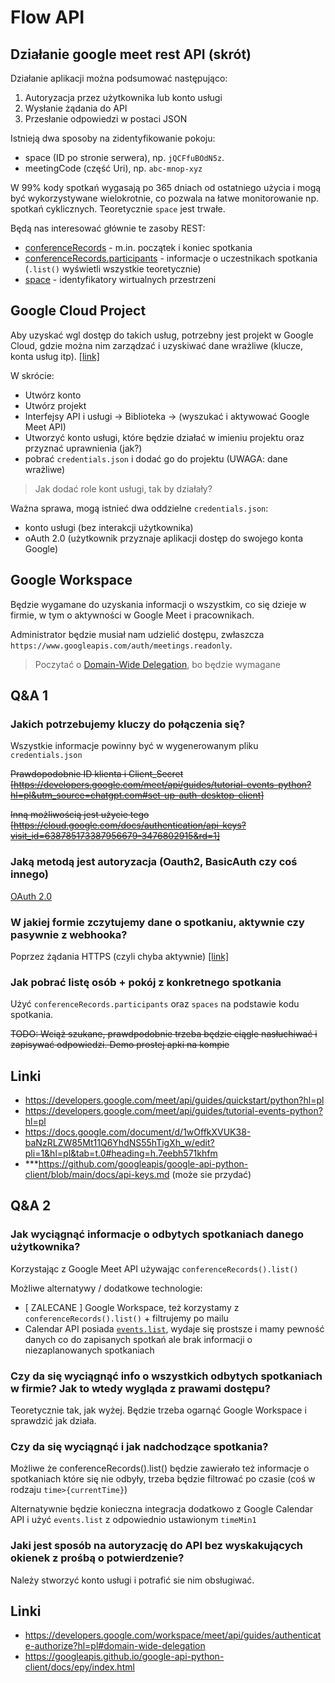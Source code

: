 [//]: <> (// Ctr + Shift + V)

# Flow API

## Działanie google meet rest API (skrót)

Działanie aplikacji można podsumować następująco:

1.  Autoryzacja przez użytkownika lub konto usługi
2.  Wysłanie żądania do API
3.  Przesłanie odpowiedzi w postaci JSON

Istnieją dwa sposoby na zidentyfikowanie pokoju:

- space (ID po stronie serwera), np. `jQCFfuBOdN5z`.
- meetingCode (część Uri), np. `abc-mnop-xyz`

W 99% kody spotkań wygasają po 365 dniach od ostatniego użycia i mogą być wykorzystywane wielokrotnie, co pozwala na łatwe monitorowanie np. spotkań cyklicznych. Teoretycznie `space` jest trwałe.

Będą nas interesować głównie te zasoby REST:

- [conferenceRecords](https://developers.google.com/workspace/meet/api/reference/rest/v2/conferenceRecords?hl=pl#resource:-conferencerecord) - m.in. początek i koniec spotkania
- [conferenceRecords.participants](https://developers.google.com/workspace/meet/api/reference/rest/v2/conferenceRecords.participants?hl=pl) - informacje o uczestnikach spotkania (`.list()` wyświetli wszystkie teoretycznie)
- [space](https://developers.google.com/workspace/meet/api/reference/rest/v2/spaces?hl=pl#SpaceConfig) - identyfikatory wirtualnych przestrzeni

## Google Cloud Project

Aby uzyskać wgl dostęp do takich usług, potrzebny jest projekt w Google Cloud, gdzie można nim zarządzać i uzyskiwać dane wrażliwe (klucze, konta usług itp). [[link]](https://console.cloud.google.com/)

W skrócie:

- Utwórz konto
- Utwórz projekt
- Interfejsy API i usługi -> Biblioteka -> (wyszukać i aktywować Google Meet API)
- Utworzyć konto usługi, które będzie działać w imieniu projektu oraz przyznać uprawnienia (jak?)
- pobrać `credentials.json` i dodać go do projektu (UWAGA: dane wrażliwe)

> Jak dodać role kont usługi, tak by działały?

Ważna sprawa, mogą istnieć dwa oddzielne `credentials.json`:

- konto usługi (bez interakcji użytkownika)
- oAuth 2.0 (użytkownik przyznaje aplikacji dostęp do swojego konta Google)

## Google Workspace

Będzie wygamane do uzyskania informacji o wszystkim, co się dzieje w firmie, w tym o aktywności w Google Meet i pracownikach.

Administrator będzie musiał nam udzielić dostępu, zwłaszcza `https://www.googleapis.com/auth/meetings.readonly`.

> Poczytać o [Domain-Wide Delegation](https://support.google.com/a/answer/162106?hl=en_), bo będzie wymagane

## Q&A 1

### Jakich potrzebujemy kluczy do połączenia się?

Wszystkie informacje powinny być w wygenerowanym pliku `credentials.json`


~~Prawdopodobnie ID klienta i Client_Secret [https://developers.google.com/meet/api/guides/tutorial-events-python?hl=pl&utm_source=chatgpt.com#set-up-auth-desktop-client]~~

~~Inną możliwością jest użycie tego [https://cloud.google.com/docs/authentication/api-keys?visit_id=638785173387956679-3476802915&rd=1]~~

### Jaką metodą jest autoryzacja (Oauth2, BasicAuth czy coś innego)

[OAuth 2.0](https://developers.google.com/meet/api/guides/authenticate-authorize?hl=pl#:~:text=Interfejs%20Meet%20REST%20obs%C5%82uguje%20te%20zakresy%20OAuth%C2%A02.0%3A)


### W jakiej formie zczytujemy dane o spotkaniu, aktywnie czy pasywnie z webhooka?

Poprzez żądania HTTPS (czyli chyba aktywnie) [[link]](https://developers.google.com/meet/api/guides/tutorial-events-python?hl=pl&utm_source=chatgpt.com#:~:text=response%20%3D%20session.post(%22https%3A//workspaceevents.googleapis.com/v1/subscriptions%22%2C%20json%3Dbody))

### Jak pobrać listę osób + pokój z konkretnego spotkania
Użyć `conferenceRecords.participants` oraz `spaces` na podstawie kodu spotkania.

~~TODO: Wciąż szukane, prawdpodobnie trzeba będzie ciągle nasłuchiwać i zapisywać odpowiedzi. Demo prostej apki na kompie~~

## Linki

- https://developers.google.com/meet/api/guides/quickstart/python?hl=pl
- https://developers.google.com/meet/api/guides/tutorial-events-python?hl=pl
- https://docs.google.com/document/d/1wOffkXVUK38-baNzRLZW85Mt11Q6YhdNS55hTigXh_w/edit?pli=1&hl=pl&tab=t.0#heading=h.7eebh571khfm
- \*\*\*https://github.com/googleapis/google-api-python-client/blob/main/docs/api-keys.md (może sie przydać)

## Q&A 2

### Jak wyciągnąć informacje o odbytych spotkaniach danego użytkownika?

Korzystając z Google Meet API używając `conferenceRecords().list()`

Możliwe alternatywy / dodatkowe technologie:

- [ ZALECANE ] Google Workspace, też korzystamy z `conferenceRecords().list()` + filtrujemy po mailu 
- Calendar API posiada [`events.list`](https://developers.google.com/workspace/calendar/api/v3/reference/events?hl=pl), wydaje się prostsze i mamy pewność danych co do zapisanych spotkań ale brak informacji o niezaplanowanych spotkaniach


### Czy da się wyciągnąć info o wszystkich odbytych spotkaniach w firmie? Jak to wtedy wygląda z prawami dostępu?

Teoretycznie tak, jak wyżej. Będzie trzeba ogarnąć Google Workspace i sprawdzić jak działa.

### Czy da się wyciągnąć i jak nadchodzące spotkania?

Możliwe że conferenceRecords().list() będzie zawierało też informacje o spotkaniach które się nie odbyły, trzeba będzie filtrować po czasie (coś w rodzaju `time>{currentTime}`)

Alternatywnie będzie konieczna integracja dodatkowo z Google Calendar API i użyć `events.list` z odpowiednio ustawionym `timeMin1` 



### Jaki jest sposób na autoryzację do API bez wyskakujących okienek z prośbą o potwierdzenie?

Należy stworzyć konto usługi i potrafić sie nim obsługiwać.

## Linki

- https://developers.google.com/workspace/meet/api/guides/authenticate-authorize?hl=pl#domain-wide-delegation
- https://googleapis.github.io/google-api-python-client/docs/epy/index.html

